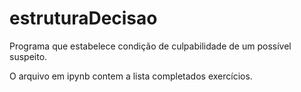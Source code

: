 # estruturaDecisao
Programa que estabelece condição de culpabilidade de um possível suspeito.

O arquivo em ipynb contem a lista completados exercícios.
